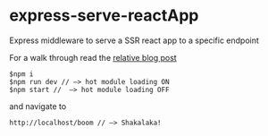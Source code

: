 # express-serve-reactApp
Express middleware to serve a SSR react app to a specific endpoint

For a walk through read the [relative blog post](http://nick.balestra.ch/2016/express-serve-ssr-react-app/)

```
$npm i
$npm run dev // —> hot module loading ON
$npm start //  —> hot module loading OFF
```

and navigate to

```
http://localhost/boom // —> Shakalaka!
```
